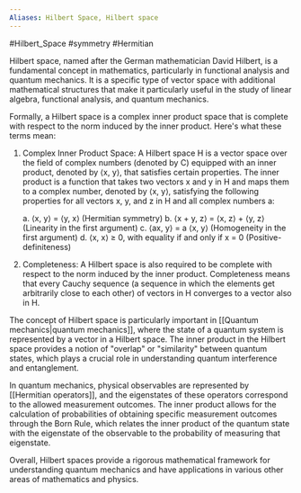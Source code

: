 ```yaml
---
Aliases: Hilbert Space, Hilbert space
---
```

#Hilbert_Space #symmetry #Hermitian

Hilbert space, named after the German mathematician David Hilbert, is a fundamental concept in mathematics, particularly in functional analysis and quantum mechanics. It is a specific type of vector space with additional mathematical structures that make it particularly useful in the study of linear algebra, functional analysis, and quantum mechanics.

Formally, a Hilbert space is a complex inner product space that is complete with respect to the norm induced by the inner product. Here's what these terms mean:

1. Complex Inner Product Space: A Hilbert space H is a vector space over the field of complex numbers (denoted by C) equipped with an inner product, denoted by ⟨x, y⟩, that satisfies certain properties. The inner product is a function that takes two vectors x and y in H and maps them to a complex number, denoted by ⟨x, y⟩, satisfying the following properties for all vectors x, y, and z in H and all complex numbers a:

   a. ⟨x, y⟩ = ⟨y, x⟩ (Hermitian symmetry)
   b. ⟨x + y, z⟩ = ⟨x, z⟩ + ⟨y, z⟩ (Linearity in the first argument)
   c. ⟨ax, y⟩ = a ⟨x, y⟩ (Homogeneity in the first argument)
   d. ⟨x, x⟩ ≥ 0, with equality if and only if x = 0 (Positive-definiteness)

2. Completeness: A Hilbert space is also required to be complete with respect to the norm induced by the inner product. Completeness means that every Cauchy sequence (a sequence in which the elements get arbitrarily close to each other) of vectors in H converges to a vector also in H.

The concept of Hilbert space is particularly important in [[Quantum mechanics|quantum mechanics]], where the state of a quantum system is represented by a vector in a Hilbert space. The inner product in the Hilbert space provides a notion of "overlap" or "similarity" between quantum states, which plays a crucial role in understanding quantum interference and entanglement.

In quantum mechanics, physical observables are represented by [[Hermitian operators]], and the eigenstates of these operators correspond to the allowed measurement outcomes. The inner product allows for the calculation of probabilities of obtaining specific measurement outcomes through the Born Rule, which relates the inner product of the quantum state with the eigenstate of the observable to the probability of measuring that eigenstate.

Overall, Hilbert spaces provide a rigorous mathematical framework for understanding quantum mechanics and have applications in various other areas of mathematics and physics.